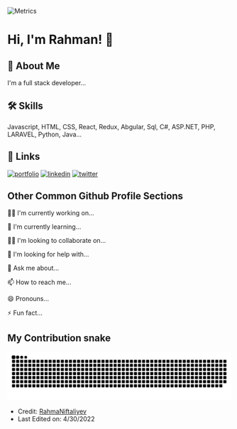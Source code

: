 ![Metrics](https://metrics.lecoq.io/terminal?template=classic&base=header%2C%20activity%2C%20community%2C%20repositories%2C%20metadata&base.indepth=false&base.hireable=false&config.timezone=Asia%2FBaku)



# Hi, I'm Rahman! 👋


## 🚀 About Me
I'm a full stack developer...


## 🛠 Skills
Javascript, HTML, CSS, React, Redux, Abgular, Sql, C#, ASP.NET, PHP, LARAVEL, Python, Java...


## 🔗 Links
[![portfolio](https://img.shields.io/badge/my_portfolio-000?style=for-the-badge&logo=ko-fi&logoColor=white)](https://katherinempeterson.com/)
[![linkedin](https://img.shields.io/badge/linkedin-0A66C2?style=for-the-badge&logo=linkedin&logoColor=white)](https://www.linkedin.com/)
[![twitter](https://img.shields.io/badge/twitter-1DA1F2?style=for-the-badge&logo=twitter&logoColor=white)](https://twitter.com/)


## Other Common Github Profile Sections
👩‍💻 I'm currently working on...

🧠 I'm currently learning...

👯‍♀️ I'm looking to collaborate on...

🤔 I'm looking for help with...

💬 Ask me about...

📫 How to reach me...

😄 Pronouns...

⚡️ Fun fact...














## My Contribution snake
![](https://github.com/Platane/snk/raw/output/github-contribution-grid-snake.svg)








* Credit: [RahmaNiftaliyev](https://github.com/RahmaNiftaliyev)
* Last Edited on: 4/30/2022





